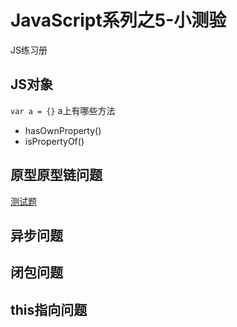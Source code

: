 # JavaScript系列之5-小测验

JS练习册
## JS对象
`var a = {}` a上有哪些方法

- hasOwnProperty()
- isPropertyOf()
## 原型原型链问题

[测试题](https://juejin.cn/post/6844903782229213197)
## 异步问题

## 闭包问题


## this指向问题